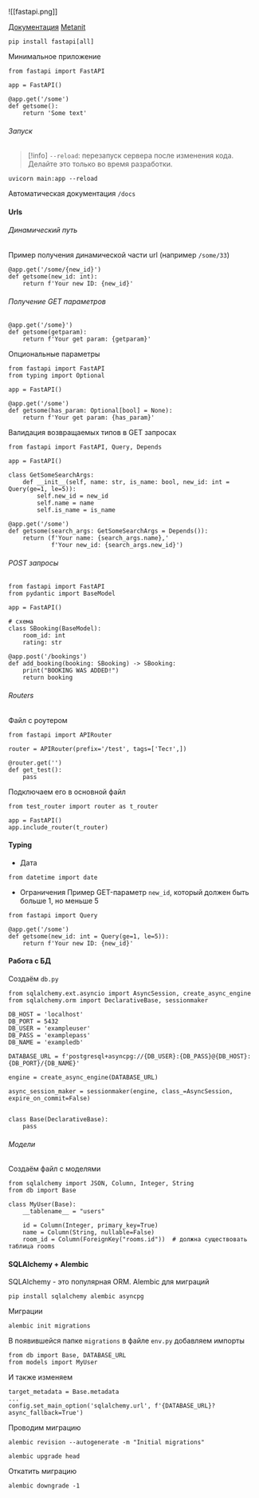![[fastapi.png]]

[Документация](https://fastapi.tiangolo.com/ru/)
[Metanit](https://metanit.com/python/fastapi/)

```
pip install fastapi[all]
```


Минимальное приложение
```
from fastapi import FastAPI  
  
app = FastAPI()  
  
@app.get('/some')  
def getsome():  
    return 'Some text'
```

###### Запуск
>[!info]  `--reload`: перезапуск сервера после изменения кода. Делайте это только во время разработки.
```
uvicorn main:app --reload
```

Автоматическая документация `/docs`

#### Urls
###### Динамический путь

Пример получения динамической части url (например `/some/33`)
```
@app.get('/some/{new_id}')  
def getsome(new_id: int):  
    return f'Your new ID: {new_id}'
```

###### Получение GET параметров
```
@app.get('/some}')  
def getsome(getparam):  
    return f'Your get param: {getparam}'
```

  Опциональные параметры
```
from fastapi import FastAPI  
from typing import Optional  
  
app = FastAPI()  
  
@app.get('/some')  
def getsome(has_param: Optional[bool] = None):  
    return f'Your get param: {has_param}'
```

Валидация возвращаемых типов в GET запросах
```
from fastapi import FastAPI, Query, Depends
  
app = FastAPI()  
  
class GetSomeSearchArgs:  
    def __init__(self, name: str, is_name: bool, new_id: int = Query(ge=1, le=5)):  
        self.new_id = new_id  
        self.name = name  
        self.is_name = is_name  
  
@app.get('/some')  
def getsome(search_args: GetSomeSearchArgs = Depends()):  
    return (f'Your name: {search_args.name},'  
            f'Your new_id: {search_args.new_id}')
```

###### POST запросы
```
from fastapi import FastAPI
from pydantic import BaseModel  
  
app = FastAPI()  

# схема
class SBooking(BaseModel):  
    room_id: int  
    rating: str  
  
@app.post('/bookings')  
def add_booking(booking: SBooking) -> SBooking:  
    print("BOOKING WAS ADDED!")
    return booking
```

###### Routers
Файл с роутером
```
from fastapi import APIRouter  
  
router = APIRouter(prefix='/test', tags=['Тест',])  
  
@router.get('')  
def get_test():  
    pass
```

Подключаем его в основной файл
```
from test_router import router as t_router

app = FastAPI()  
app.include_router(t_router)
```

#### Typing
- Дата
```
from datetime import date
```

- Ограничения
Пример GET-параметр `new_id`, который должен быть больше 1, но меньше 5
```
from fastapi import Query

@app.get('/some')  
def getsome(new_id: int = Query(ge=1, le=5)):  
    return f'Your new ID: {new_id}'
```

#### Работа с БД
Создаём `db.py`
```
from sqlalchemy.ext.asyncio import AsyncSession, create_async_engine  
from sqlalchemy.orm import DeclarativeBase, sessionmaker  
  
DB_HOST = 'localhost'  
DB_PORT = 5432  
DB_USER = 'exampleuser'  
DB_PASS = 'examplepass'  
DB_NAME = 'exampledb'
  
DATABASE_URL = f'postgresql+asyncpg://{DB_USER}:{DB_PASS}@{DB_HOST}:{DB_PORT}/{DB_NAME}'  
  
engine = create_async_engine(DATABASE_URL)  
  
async_session_maker = sessionmaker(engine, class_=AsyncSession, expire_on_commit=False)  
  
  
class Base(DeclarativeBase):  
    pass
```

###### Модели
Создаём файл с моделями
```
from sqlalchemy import JSON, Column, Integer, String  
from db import Base  
  
class MyUser(Base):  
    __tablename__ = "users"  
  
    id = Column(Integer, primary_key=True)  
    name = Column(String, nullable=False)
    room_id = Column(ForeignKey("rooms.id"))  # должна существовать таблица rooms
```

#### SQLAlchemy + Alembic
SQLAlchemy - это популярная ORM. Alembic для миграций

```
pip install sqlalchemy alembic asyncpg
```

Миграции
```
alembic init migrations
```

В появившейся папке `migrations` в файле `env.py` добавляем импорты
```
from db import Base, DATABASE_URL        
from models import MyUser
```

И также изменяем
```
target_metadata = Base.metadata
...
config.set_main_option('sqlalchemy.url', f'{DATABASE_URL}?async_fallback=True')
```

Проводим миграцию
```
alembic revision --autogenerate -m "Initial migrations"
```
```
alembic upgrade head
```

Откатить миграцию
```
alembic downgrade -1
```

